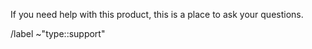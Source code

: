 If you need help with this product, this is a place to ask your questions.

/label ~"type::support"
